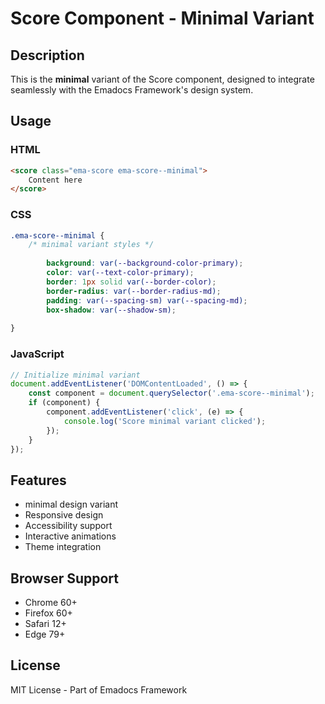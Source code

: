 # Score Component - Minimal Variant

## Description
This is the **minimal** variant of the Score component, designed to integrate seamlessly with the Emadocs Framework's design system.

## Usage

### HTML
```html
<score class="ema-score ema-score--minimal">
    Content here
</score>
```

### CSS
```css
.ema-score--minimal {
    /* minimal variant styles */
    
        background: var(--background-color-primary);
        color: var(--text-color-primary);
        border: 1px solid var(--border-color);
        border-radius: var(--border-radius-md);
        padding: var(--spacing-sm) var(--spacing-md);
        box-shadow: var(--shadow-sm);
    
}
```

### JavaScript
```javascript
// Initialize minimal variant
document.addEventListener('DOMContentLoaded', () => {
    const component = document.querySelector('.ema-score--minimal');
    if (component) {
        component.addEventListener('click', (e) => {
            console.log('Score minimal variant clicked');
        });
    }
});
```

## Features
- minimal design variant
- Responsive design
- Accessibility support
- Interactive animations
- Theme integration

## Browser Support
- Chrome 60+
- Firefox 60+
- Safari 12+
- Edge 79+

## License
MIT License - Part of Emadocs Framework
